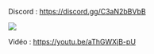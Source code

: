 Discord : https://discord.gg/C3aN2bBVbB

<img src="https://i.imgur.com/NFIgWJe.png">

Vidéo : https://youtu.be/aThGWXjB-pU
